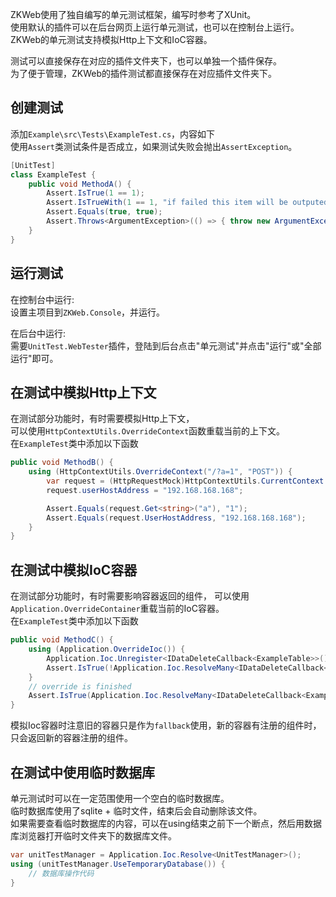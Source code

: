 ZKWeb使用了独自编写的单元测试框架，编写时参考了XUnit。<br/>
使用默认的插件可以在后台网页上运行单元测试，也可以在控制台上运行。<br/>
ZKWeb的单元测试支持模拟Http上下文和IoC容器。<br/>

测试可以直接保存在对应的插件文件夹下，也可以单独一个插件保存。<br/>
为了便于管理，ZKWeb的插件测试都直接保存在对应插件文件夹下。<br/>

### <h2>创建测试</h2>

添加`Example\src\Tests\ExampleTest.cs`，内容如下<br/>
使用`Assert`类测试条件是否成立，如果测试失败会抛出`AssertException`。<br/>
``` csharp
[UnitTest]
class ExampleTest {
	public void MethodA() {
		Assert.IsTrue(1 == 1);
		Assert.IsTrueWith(1 == 1, "if failed this item will be outputed");
		Assert.Equals(true, true);
		Assert.Throws<ArgumentException>(() => { throw new ArgumentException(); });
	}
}
```

### <h2>运行测试</h2>

在控制台中运行:<br/>
设置主项目到`ZKWeb.Console`，并运行。<br/>

在后台中运行:<br/>
需要`UnitTest.WebTester`插件，登陆到后台点击"单元测试"并点击"运行"或"全部运行"即可。<br/>

### <h2>在测试中模拟Http上下文</h2>

在测试部分功能时，有时需要模拟Http上下文，<br/>
可以使用`HttpContextUtils.OverrideContext`函数重载当前的上下文。<br/>
在`ExampleTest`类中添加以下函数<br/>
``` csharp
public void MethodB() {
	using (HttpContextUtils.OverrideContext("/?a=1", "POST")) {
		var request = (HttpRequestMock)HttpContextUtils.CurrentContext.Request;
		request.userHostAddress = "192.168.168.168";

		Assert.Equals(request.Get<string>("a"), "1");
		Assert.Equals(request.UserHostAddress, "192.168.168.168");
	}
}
```

### <h2>在测试中模拟IoC容器</h2>

在测试部分功能时，有时需要影响容器返回的组件，
可以使用`Application.OverrideContainer`重载当前的IoC容器。<br/>
在`ExampleTest`类中添加以下函数<br/>
``` csharp
public void MethodC() {
	using (Application.OverrideIoc()) {
		Application.Ioc.Unregister<IDataDeleteCallback<ExampleTable>>();
		Assert.IsTrue(!Application.Ioc.ResolveMany<IDataDeleteCallback<ExampleTable>>().Any());
	}
	// override is finished
	Assert.IsTrue(Application.Ioc.ResolveMany<IDataDeleteCallback<ExampleTable>>().Any());
}
```

模拟Ioc容器时注意旧的容器只是作为`fallback`使用，新的容器有注册的组件时，只会返回新的容器注册的组件。<br/>

### <h2>在测试中使用临时数据库</h2>

单元测试时可以在一定范围使用一个空白的临时数据库。<br/>
临时数据库使用了sqlite + 临时文件，结束后会自动删除该文件。<br/>
如果需要查看临时数据库的内容，可以在using结束之前下一个断点，然后用数据库浏览器打开临时文件夹下的数据库文件。<br/>
``` csharp
var unitTestManager = Application.Ioc.Resolve<UnitTestManager>();
using (unitTestManager.UseTemporaryDatabase()) {
	// 数据库操作代码
}
```
